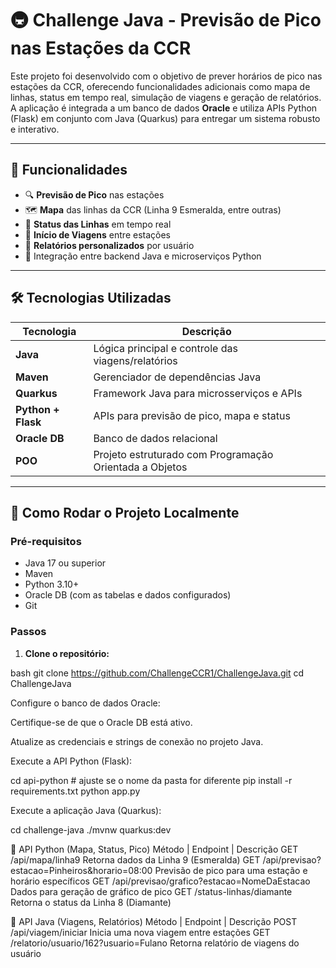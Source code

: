 # 🚇 Challenge Java - Previsão de Pico nas Estações da CCR

Este projeto foi desenvolvido com o objetivo de prever horários de pico nas estações da CCR, oferecendo funcionalidades adicionais como mapa de linhas, status em tempo real, simulação de viagens e geração de relatórios. A aplicação é integrada a um banco de dados **Oracle** e utiliza APIs Python (Flask) em conjunto com Java (Quarkus) para entregar um sistema robusto e interativo.

---

## 📌 Funcionalidades

- 🔍 **Previsão de Pico** nas estações
- 🗺️ **Mapa** das linhas da CCR (Linha 9 Esmeralda, entre outras)
- 🚦 **Status das Linhas** em tempo real
- 🚉 **Início de Viagens** entre estações
- 📄 **Relatórios personalizados** por usuário
- 🔄 Integração entre backend Java e microserviços Python

---

## 🛠️ Tecnologias Utilizadas

| Tecnologia | Descrição |
|------------|-----------|
| **Java** | Lógica principal e controle das viagens/relatórios |
| **Maven** | Gerenciador de dependências Java |
| **Quarkus** | Framework Java para microsserviços e APIs |
| **Python + Flask** | APIs para previsão de pico, mapa e status |
| **Oracle DB** | Banco de dados relacional |
| **POO** | Projeto estruturado com Programação Orientada a Objetos |

---

## 🚀 Como Rodar o Projeto Localmente

### Pré-requisitos

- Java 17 ou superior
- Maven
- Python 3.10+
- Oracle DB (com as tabelas e dados configurados)
- Git

### Passos

1. **Clone o repositório:**

bash
git clone https://github.com/ChallengeCCR1/ChallengeJava.git
cd ChallengeJava

Configure o banco de dados Oracle:

Certifique-se de que o Oracle DB está ativo.

Atualize as credenciais e strings de conexão no projeto Java.

Execute a API Python (Flask):

cd api-python  # ajuste se o nome da pasta for diferente
pip install -r requirements.txt
python app.py

Execute a aplicação Java (Quarkus):

cd challenge-java
./mvnw quarkus:dev

🔹 API Python (Mapa, Status, Pico)
Método	| Endpoint	| Descrição
GET	/api/mapa/linha9	Retorna dados da Linha 9 (Esmeralda)
GET	/api/previsao?estacao=Pinheiros&horario=08:00	Previsão de pico para uma estação e horário específicos
GET	/api/previsao/grafico?estacao=NomeDaEstacao	Dados para geração de gráfico de pico
GET	/status-linhas/diamante	Retorna o status da Linha 8 (Diamante)

🔸 API Java (Viagens, Relatórios)
Método |	Endpoint |	Descrição
POST	/api/viagem/iniciar	Inicia uma nova viagem entre estações
GET	/relatorio/usuario/162?usuario=Fulano	Retorna relatório de viagens do usuário



